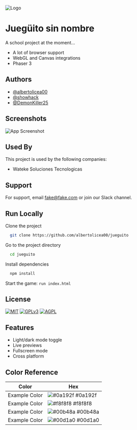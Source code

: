 
![Logo](https://dev-to-uploads.s3.amazonaws.com/uploads/articles/th5xamgrr6se0x5ro4g6.png)


# Juegüito sin nombre

A school project at the moment...
- A lot of browser support
- WebGL and Canvas integrations
- Phaser 3

## Authors

- [@albertolicea00](https://github.com/albertolicea00)
- [@showhack](https://github.com/showhack)
- [@DemonKiller25](https://github.com/DemonKiller25)


## Screenshots

![App Screenshot](https://via.placeholder.com/468x300?text=App+Screenshot+Here)


## Used By

This project is used by the following companies:

- Wateke Soluciones Tecnologicas



## Support


For support, email fake@fake.com or join our Slack channel.


## Run Locally

Clone the project

```bash
  git clone https://github.com/albertolicea00/jueguito
```

Go to the project directory

```bash
  cd jueguito
```

Install dependencies

```bash
  npm install
```

Start the game: ` run index.html `


## License
[![MIT](https://img.shields.io/badge/License-MIT-green.svg)](https://choosealicense.com/licenses/mit/)
[![GPLv3](https://img.shields.io/badge/License-GPL%20v3-yellow.svg)](https://opensource.org/licenses/)
[![AGPL](https://img.shields.io/badge/license-AGPL-blue.svg)](http://www.gnu.org/licenses/agpl-3.0)



## Features

- Light/dark mode toggle
- Live previews
- Fullscreen mode
- Cross platform

## Color Reference

| Color             | Hex                                                                |
| ----------------- | ------------------------------------------------------------------ |
| Example Color | ![#0a192f](https://via.placeholder.com/10/0a192f?text=+) #0a192f |
| Example Color | ![#f8f8f8](https://via.placeholder.com/10/f8f8f8?text=+) #f8f8f8 |
| Example Color | ![#00b48a](https://via.placeholder.com/10/00b48a?text=+) #00b48a |
| Example Color | ![#00d1a0](https://via.placeholder.com/10/00b48a?text=+) #00d1a0 |

